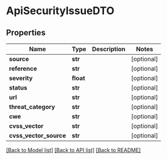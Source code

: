 # ApiSecurityIssueDTO

## Properties
Name | Type | Description | Notes
------------ | ------------- | ------------- | -------------
**source** | **str** |  | [optional] 
**reference** | **str** |  | [optional] 
**severity** | **float** |  | [optional] 
**status** | **str** |  | [optional] 
**url** | **str** |  | [optional] 
**threat_category** | **str** |  | [optional] 
**cwe** | **str** |  | [optional] 
**cvss_vector** | **str** |  | [optional] 
**cvss_vector_source** | **str** |  | [optional] 

[[Back to Model list]](../README.md#documentation-for-models) [[Back to API list]](../README.md#documentation-for-api-endpoints) [[Back to README]](../README.md)

